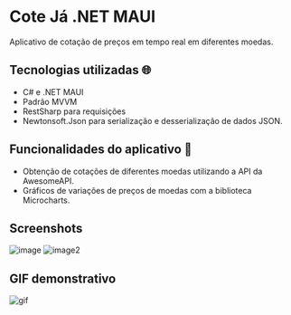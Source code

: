 # Cote Já .NET MAUI
Aplicativo de cotação de preços em tempo real em diferentes moedas.

## Tecnologias utilizadas 🌐
-  C# e .NET MAUI
-  Padrão MVVM
-  RestSharp para requisições
-  Newtonsoft.Json para serialização e desserialização de dados JSON.

## Funcionalidades do aplicativo 📱
-  Obtenção de cotações de diferentes moedas utilizando a API da AwesomeAPI.
-  Gráficos de variações de preços de moedas com a biblioteca Microcharts.

## Screenshots
![image](https://github.com/user-attachments/assets/13e3ac8e-397d-4bb1-ae11-36bec2138764)
![image2](https://github.com/user-attachments/assets/b1d59f69-80da-4a17-9a62-d664b7170e78)

## GIF demonstrativo
![gif](https://github.com/user-attachments/assets/72d425ae-54a6-496d-9e41-b0c5d5e1747c)
